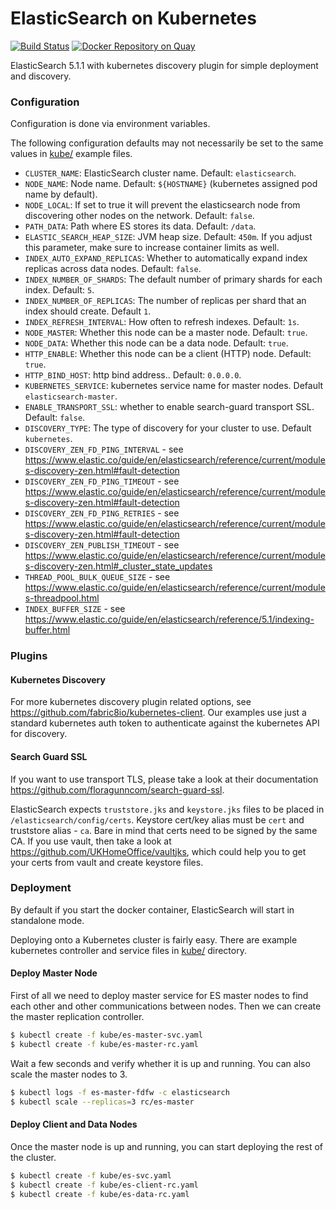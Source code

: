 # ElasticSearch on Kubernetes
[![Build Status](https://travis-ci.org/UKHomeOffice/docker-elasticsearch.svg?branch=master)](https://travis-ci.org/UKHomeOffice/docker-elasticsearch)
[![Docker Repository on Quay](https://quay.io/repository/ukhomeofficedigital/elasticsearch/status "Docker Repository on Quay")](https://quay.io/repository/ukhomeofficedigital/elasticsearch)

ElasticSearch 5.1.1 with kubernetes discovery plugin for simple deployment and
discovery.

### Configuration
Configuration is done via environment variables.

The following configuration defaults may not necessarily be set to the same
values in [kube/](kube/) example files.

* `CLUSTER_NAME`: ElasticSearch cluster name. Default: `elasticsearch`.
* `NODE_NAME`: Node name. Default: `${HOSTNAME}` (kubernetes assigned pod name by default).
* `NODE_LOCAL`: If set to true it will prevent the elasticsearch node from discovering other nodes on the network. Default: `false`.
* `PATH_DATA`: Path where ES stores its data. Default: `/data`.
* `ELASTIC_SEARCH_HEAP_SIZE`: JVM heap size. Default: `450m`. If you adjust this parameter,
  make sure to increase container limits as well.
* `INDEX_AUTO_EXPAND_REPLICAS`: Whether to automatically expand index replicas
  across data nodes. Default: `false`.
* `INDEX_NUMBER_OF_SHARDS`: The default number of primary shards for each index. Default: `5`.
* `INDEX_NUMBER_OF_REPLICAS`: The number of replicas per shard that an index should create. Default `1`.
* `INDEX_REFRESH_INTERVAL`: How often to refresh indexes. Default: `1s`.
* `NODE_MASTER`: Whether this node can be a master node. Default: `true`.
* `NODE_DATA`: Whether this node can be a data node. Default: `true`.
* `HTTP_ENABLE`: Whether this node can be a client (HTTP) node. Default: `true`.
* `HTTP_BIND_HOST`: http bind address.. Default: `0.0.0.0`.
* `KUBERNETES_SERVICE`: kubernetes service name for master nodes. Default `elasticsearch-master`.
* `ENABLE_TRANSPORT_SSL`: whether to enable search-guard transport SSL. Default: `false`.
* `DISCOVERY_TYPE`: The type of discovery for your cluster to use. Default `kubernetes`.
* `DISCOVERY_ZEN_FD_PING_INTERVAL` - see https://www.elastic.co/guide/en/elasticsearch/reference/current/modules-discovery-zen.html#fault-detection
* `DISCOVERY_ZEN_FD_PING_TIMEOUT` - see https://www.elastic.co/guide/en/elasticsearch/reference/current/modules-discovery-zen.html#fault-detection
* `DISCOVERY_ZEN_FD_PING_RETRIES` - see https://www.elastic.co/guide/en/elasticsearch/reference/current/modules-discovery-zen.html#fault-detection
* `DISCOVERY_ZEN_PUBLISH_TIMEOUT` - see https://www.elastic.co/guide/en/elasticsearch/reference/current/modules-discovery-zen.html#_cluster_state_updates
* `THREAD_POOL_BULK_QUEUE_SIZE` - see https://www.elastic.co/guide/en/elasticsearch/reference/current/modules-threadpool.html
* `INDEX_BUFFER_SIZE` - see https://www.elastic.co/guide/en/elasticsearch/reference/5.1/indexing-buffer.html


### Plugins
#### Kubernetes Discovery
For more kubernetes discovery plugin related options, see
https://github.com/fabric8io/kubernetes-client. Our examples use just a
standard kubernetes auth token to authenticate against the kubernetes API for
discovery.

#### Search Guard SSL
If you want to use transport TLS, please take a look at their documentation
https://github.com/floragunncom/search-guard-ssl.

ElasticSearch expects `truststore.jks` and `keystore.jks` files to be placed in
`/elasticsearch/config/certs`. Keystore cert/key alias must be `cert` and
truststore alias - `ca`. Bare in mind that certs need to be signed by the same
CA. If you use vault, then take a look at
https://github.com/UKHomeOffice/vaultjks, which could help you to get your
certs from vault and create keystore files.


### Deployment
By default if you start the docker container, ElasticSearch will start in
standalone mode.

Deploying onto a Kubernetes cluster is fairly easy. There are example
kubernetes controller and service files in [kube/](kube/) directory.


#### Deploy Master Node
First of all we need to deploy master service for ES master nodes to find each
other and other communications between nodes. Then we can create the master
replication controller.

```bash
$ kubectl create -f kube/es-master-svc.yaml
$ kubectl create -f kube/es-master-rc.yaml
```

Wait a few seconds and verify whether it is up and running. You can also scale
the master nodes to 3.

```bash
$ kubectl logs -f es-master-fdfw -c elasticsearch
$ kubectl scale --replicas=3 rc/es-master
```

#### Deploy Client and Data Nodes
Once the master node is up and running, you can start deploying the rest of the cluster.

```bash
$ kubectl create -f kube/es-svc.yaml
$ kubectl create -f kube/es-client-rc.yaml
$ kubectl create -f kube/es-data-rc.yaml
```
